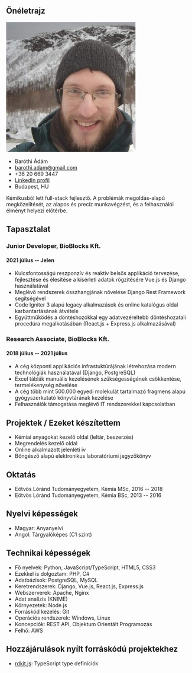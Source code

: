 ## Önéletrajz

![profile picture](/images/profile.jpg)

- Baróthi Ádám
- <barothi.adam@gmail.com>
- +36 20 669 3447
- [LinkedIn profil](https://www.linkedin.com/in/barothiadam/)
- Budapest, HU

Kémikusból lett full-stack fejlesztő.
A problémák megoldás-alapú megközelítését, az alapos és precíz munkavégzést, és a felhasználói élményt helyezi előtérbe.

## Tapasztalat

### Junior Developer, BioBlocks Kft.
#### 2021 július -- Jelen

- Kulcsfontosságú reszponzív és reaktív belsős applikáció tervezése, fejlesztése és élesítése a kísérleti adatok rögzítésére Vue.js és Django használatával
- Meglévő rendszerek összhangjának növelése Django Rest Framework segítségével
- Code Igniter 3 alapú legacy alkalmazások és online katalógus oldal karbantartásának átvétele
- Együttműködés a döntéshozókkal egy adatvezéreltebb döntéshozatali procedúra megalkotásában (React.js + Express.js alkalmazásával)

### Research Associate, BioBlocks Kft.
#### 2018 július -- 2021 július

- A cég központi applikációs infrastuktúrájának létrehozása modern technológiák használatával (Django, PostgreSQL)
- Excel táblák manuális kezelésének szükségességének csökkentése, termelékenység növelése
- A cég több mint 500.000 egyedi molekulát tartalmazó fragmens alapú gyógyszerkutató könyvtárának kezelése
- Felhasználók támogatása meglévő IT rendszerekkel kapcsolatban

## Projektek / Ezeket készítettem

- Kémiai anyagokat kezelő oldal (leltár, beszerzés)
- Megrendelés kezelő oldal
- Online alkalmazott jelenléti ív
- Böngésző alapú elektronikus laboratóriumi jegyzőkönyv

## Oktatás

- Eötvös Lóránd Tudományegyetem, Kémia MSc, 2016 -- 2018
- Eötvös Lóránd Tudományegyetem, Kémia BSc, 2013 -- 2016

## Nyelvi képességek

- Magyar: Anyanyelvi
- Angol: Tárgyalóképes (C1 szint)

## Technikai képességek

- Fő nyelvek: Python, JavaScript/TypeScript, HTML5, CSS3
- Ezekkel is dolgoztam: PHP, C#
- Adatbázisok: PostgreSQL, MySQL
- Keretrendszerek: Django, Vue.js, React.js, Express.js
- Webszerverek: Apache, Nginx
- Adat analízis (KNIME)
- Környezetek: Node.js
- Forráskód kezelés: Git
- Operációs rendszerek: Windows, Linux
- Koncepciók: REST API, Objektum Orientált Programozás
- Felhő: AWS

## Hozzájárulások nyílt forráskódú projektekhez

- [rdkit.js](https://github.com/rdkit/rdkit-js): TypeScript type definíciók